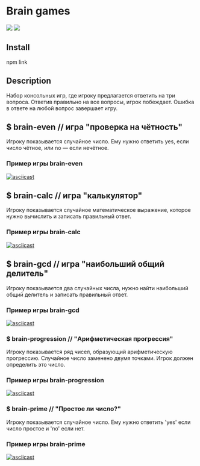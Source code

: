 # Brain games
<a href="https://codeclimate.com/github/codeclimate/codeclimate/maintainability"><img src="https://api.codeclimate.com/v1/badges/a99a88d28ad37a79dbf6/maintainability" /></a>
![](https://github.com/shulga1/backend-project-lvl1/workflows/NodeCI/badge.svg)

## Install
npm link

## Description
Набор консольных игр, где игроку предлагается ответить на три вопроса. Ответив правильно на все вопросы, игрок побеждает. Ошибка в ответе на любой вопрос завершает игру.

## $ brain-even // игра "проверка на чётность"
Игроку показывается случайное число. Ему нужно ответить yes, если число чётное, или no — если нечётное.

### Пример игры brain-even
[![asciicast](https://asciinema.org/a/Actv4Gcs0dE9stAHfh8meFYzc.svg)](https://asciinema.org/a/Actv4Gcs0dE9stAHfh8meFYzc)

## $ brain-calc // игра "калькулятор"
Игроку показывается случайное математическое выражение, которое нужно вычислить и записать правильный ответ.

### Пример игры brain-calc
[![asciicast](https://asciinema.org/a/6PWZwo5r1gv3Iyw9yUoBY4TVg.svg)](https://asciinema.org/a/6PWZwo5r1gv3Iyw9yUoBY4TVg)

## $ brain-gcd // игра "наибольший общий делитель"
Игроку показывается два случайных числа, нужно найти наибольший общий делитель и записать правильный ответ.

### Пример игры brain-gcd
[![asciicast](https://asciinema.org/a/HmxMxB5l3K1OwCpe9xQSkpVPC.svg)](https://asciinema.org/a/HmxMxB5l3K1OwCpe9xQSkpVPC)

### $ brain-progression // "Арифметическая прогрессия"
Игроку показывается ряд чисел, образующий арифметическую прогрессию. Случайное число заменено двумя точками. Игрок должен определить это число.

### Пример игры brain-progression
[![asciicast](https://asciinema.org/a/ZPdW3grp77Wg2zJompTs9sKi3.svg)](https://asciinema.org/a/ZPdW3grp77Wg2zJompTs9sKi3)

### $ brain-prime // "Простое ли число?"
Игроку показывается случайное число. Ему нужно ответить 'yes' если число простое и 'no' если нет.

### Пример игры brain-prime
[![asciicast](https://asciinema.org/a/NHkUEBloEneOxirpZ1wgPl5WD.svg)](https://asciinema.org/a/NHkUEBloEneOxirpZ1wgPl5WD)
